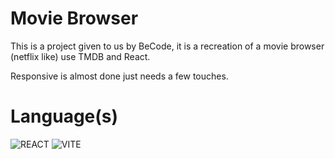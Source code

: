 # Movie Browser

This is a project given to us by BeCode, it is a recreation of a movie browser (netflix like) use TMDB and React.

Responsive is almost done just needs a few touches.
# Language(s)

![REACT](https://img.shields.io/badge/React-20232A?style=for-the-badge&logo=react&logoColor=61DAFB)
![VITE](https://img.shields.io/badge/Vite-B73BFE?style=for-the-badge&logo=vite&logoColor=FFD62E)
